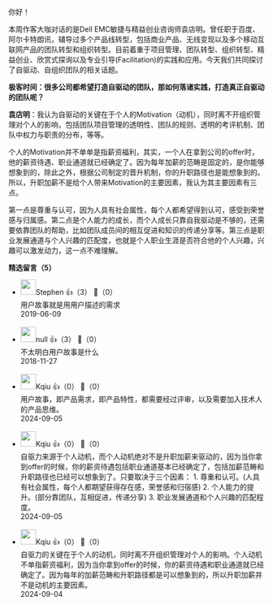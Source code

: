 你好！

本周作客大咖对话的是Dell EMC敏捷与精益创业咨询师袁店明。曾任职于百度、阿尔卡特朗讯，辅导过多个产品线转型，包括商业产品、无线变现以及多个移动互联网产品的团队转型和组织转型。目前着重于项目管理、团队转型、组织转型、精益创业、欣赏式探询以及专业引导(Facilitation)的实践和应用。今天我们共同探讨了自驱动、自组织团队的相关话题。

**极客时间：很多公司都希望打造自驱动的团队，那如何落诸实践，打造真正自驱动的团队呢？**

**袁店明**：我认为自驱动的关键在于个人的Motivation（动机），同时离不开组织管理对个人的影响，包括团队项目管理的透明性、团队的规则、透明的考评机制、团队中权力与职责的分布，等等。

个人的Motivation并不单单是指薪资福利，其实，一个人在拿到公司的offer时，他的薪资待遇、职业通道就已经确定了。因为每年加薪的范畴是固定的，是你能够想象到的，除此之外，根据公司制定的晋升机制，你的升职路径也是能想象到的。所以，升职加薪不是给个人带来Motivation的主要因素，我认为其主要因素有三点。

第一点是尊重与认可，因为人具有社会属性，每个人都希望得到认可，感受到荣誉感与归属感。第二点是个人能力的成长，而个人成长只靠自我驱动是不够的，还需要依靠团队的帮助，比如团队成员间的相互促进和知识的传递分享等。第三点是职业发展通道与个人兴趣的匹配度，也就是个人职业生涯是否符合他的个人兴趣，兴趣可以激发动力，这一点不难理解。
<div><strong>精选留言（5）</strong></div><ul>
<li><img src="https://static001.geekbang.org/account/avatar/00/13/5d/6b/20eeb02b.jpg" width="30px"><span>Stephen</span> 👍（3） 💬（0）<div>用户故事就是用用户描述的需求</div>2019-06-09</li><br/><li><img src="https://static001.geekbang.org/account/avatar/00/11/fb/13/63102c7b.jpg" width="30px"><span>null</span> 👍（3） 💬（0）<div>不太明白用户故事是什么</div>2018-11-27</li><br/><li><img src="https://static001.geekbang.org/account/avatar/00/18/45/9a/1c9b3fa9.jpg" width="30px"><span>Kqiu</span> 👍（0） 💬（0）<div>用户故事，即产品需求，即产品特性，都需要经过评审，以及需要加入技术人的产品思维。</div>2024-09-05</li><br/><li><img src="https://static001.geekbang.org/account/avatar/00/18/45/9a/1c9b3fa9.jpg" width="30px"><span>Kqiu</span> 👍（0） 💬（0）<div>自驱力来源于个人动机，而个人动机绝对不是升职加薪来驱动的，因为当你拿到offer的时候，你的薪资待遇包括职业通道基本已经确定了，包括加薪范畴和升职路径也已经可以想象到了。只要取决于三个因素：
1. 尊重和认可。(人具有社会属性，每个人都期望获得存在感，荣誉感和归宿感)
2. 个人能力的提升。(部分靠团队，互相促进，传递分享)
3. 职业发展通道和个人兴趣的匹配程度。</div>2024-09-05</li><br/><li><img src="https://static001.geekbang.org/account/avatar/00/18/45/9a/1c9b3fa9.jpg" width="30px"><span>Kqiu</span> 👍（0） 💬（0）<div>自驱力的关键在于个人的动机，同时离不开组织管理对个人的影响。个人动机不单指薪资福利，因为当你拿到offer的时候，你的薪资待遇和职业通道就已经确定了。因为每年的加薪范畴和升职路径都是可以想象到的，所以升职加薪并不是动机的主要因素。</div>2024-09-04</li><br/>
</ul>